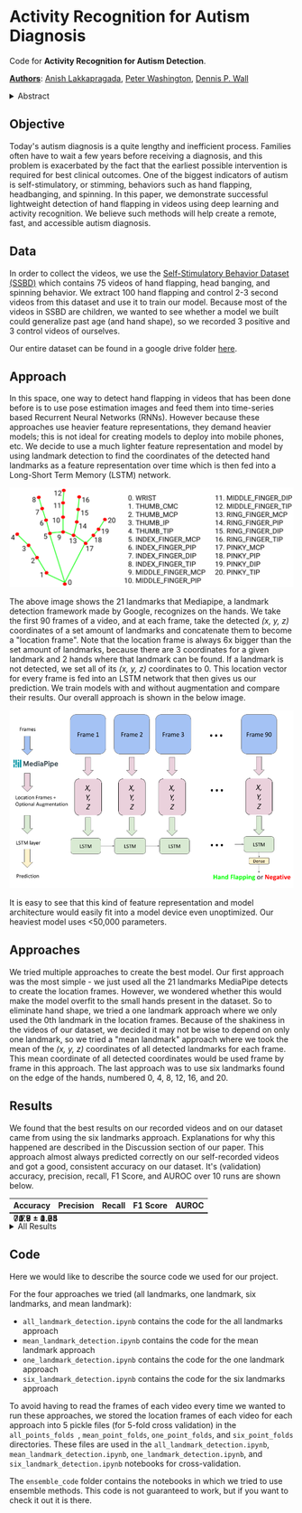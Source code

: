 # Activity Recognition for Autism Diagnosis


<p>Code for <strong>Activity Recognition for Autism Detection</strong>.</p>
<p><strong><a href="mailto:anish.lakkapragada@gmail.com,peter100@stanford.edu,dpwall@stanford.edu">Authors</a></strong>: <a href="mailto:anish.lakkapragada@gmail.com">Anish Lakkapragada</a>, <a href="mailto:peter100@stanford.edu">Peter Washington</a>, <a href="mailto:dpwall@stanford.edu">Dennis P. Wall</a></p>
<details>
   <summary>Abstract</summary>
   insert final abstract here 
</details>
<h2 id="objective">Objective</h2>
<p>Today&#39;s autism diagnosis is a quite lengthy and inefficient process. Families often have to wait a few years before receiving a diagnosis, and this problem is exacerbated by the fact that the earliest possible intervention is required for best clinical outcomes. One of the biggest indicators of autism is self-stimulatory, or stimming, behaviors such as hand flapping, headbanging, and spinning. In this paper, we demonstrate successful lightweight detection of hand flapping in videos using deep learning and activity recognition. We believe such methods will help create a remote, fast, and accessible autism diagnosis. </p>
<h2 id="data">Data</h2>
<p>In order to collect the videos, we use the <a href="https://rolandgoecke.net/research/datasets/ssbd/">Self-Stimulatory Behavior Dataset (SSBD)</a> which contains 75 videos of hand flapping, head banging, and spinning behavior. We extract 100 hand flapping and control 2-3 second videos from this dataset and use it 
   to train our model. Because most of the videos in SSBD are children, we wanted to see whether a model we built could generalize past age (and hand shape), so we recorded 3 positive and 3 control videos of ourselves. 
</p>
<p>Our entire dataset can be found in a google drive folder <a href="https://tinyurl.com/47fya6">here</a>.</p>
<h2 id="approach">Approach</h2>
<p>In this space, one way to detect hand flapping in videos that has been done before is to use pose estimation images and feed them into time-series based 
   Recurrent Neural Networks (RNNs). However because these approaches use heavier feature representations, they demand heavier models; this is not ideal for creating models to deploy into mobile phones, etc. We decide to use a much lighter feature representation and model by using landmark detection to find the
   coordinates of the detected hand landmarks as a feature representation over time which is then fed into a Long-Short Term Memory (LSTM) network. 
</p>
<p><img src = "docs/mediapipe_landmarks.png"></p>
<p>The above image shows the 21 landmarks that Mediapipe, a landmark detection framework made by Google, recognizes on the hands. We take the first 90 frames of a video, and at each frame,  take the detected <em> (x, y, z) </em> coordinates of a set amount of landmarks and concatenate them to become a &quot;location frame&quot;. Note that the location frame is always 6x bigger than the set amount of landmarks, because there are 3 coordinates for a given landmark and 2 hands where that landmark can be found. If a landmark is not detected, we set all of its <em> (x, y, z) </em> coordinates to 0. This location vector for every frame is fed into an LSTM network that then gives us our prediction. We train models with and without augmentation and compare their results. Our overall approach is shown in the below image. </p>
<p><img src = "docs/Approach.png"></p>
<p>It is easy to see that this kind of feature representation and model architecture would easily fit into a model device even unoptimized. Our heaviest model uses &lt;50,000 parameters. </p>
<h2 id="approaches">Approaches</h2>
<p>We tried multiple approaches to create the best model. Our first approach was the most simple - we just used all the 21 landmarks MediaPipe detects to create the location frames. However, we wondered whether this would make the model overfit to the small hands present in the dataset. So to eliminate hand shape, we tried a one landmark approach where we only used the 0th landmark in the location frames. Because of the shakiness in the videos of our dataset, we decided it may not be wise to depend on only one landmark, so we tried a "mean landmark" approach where we took the mean of the <em> (x, y, z) </em> coordinates of all detected landmarks for each frame. This mean coordinate of all detected coordinates would be used frame by frame in this approach. The last approach was to use six landmarks found on the edge of the hands, numbered 0, 4, 8, 12, 16, and 20. </p>
<h2 id="results">Results</h2>
<p>We found that the best results on our recorded videos and on our dataset came from using the six landmarks approach. Explanations for why this happened are described in the Discussion section of our paper. This approach almost always predicted correctly on our self-recorded videos and got a good, consistent accuracy on our dataset. It&#39;s (validation) accuracy, precision, recall, F1 Score, and AUROC over 10 runs are shown below.</p>
<style> 
   table {table-layout:fixed}
   td {position: absolute}
</style>

<table>
   <thead>
      <tr>
         <th>Accuracy</th>
         <th>Precision</th>
         <th>Recall</th>
         <th>F1 Score</th>
         <th>AUROC</th>
      </tr>
   </thead>
   <tbody>
      <tr>
         <td><div class = "hide"> 71.9 ± 1.7</div></td>
         <td><div class = "hide"> 70.8 ± 1.85</div></td>
         <td><div class = "hide"> 74.5 ± 4.04</div></td>
         <td><div class = "hide"> 71.9 ± 2.25</div></td>
         <td><div class = "hide"> 0.77 ± 0.03</div></td>
      </tr>
   </tbody>
</table>
<details>
   <summary> All Results </summary>
   <p> If you are interested, we show the results of all the approaches we tried (trained without augmentation) below. </p>
   <table>
      <thead>
         <tr>
            <th>Approach</th>
            <th>Classification Accuracy</th>
            <th>Precision</th>
            <th>Recall</th>
            <th>F1 Score</th>
            <th>AUROC</th>
            <th>Video Performance</th>
         </tr>
      </thead>
      <tbody>
         <tr>
            <td><div class = "hide"> All Landmarks</div></td>
            <td><div class = "hide"> 72.4 ± 0.8</div></td>
            <td><div class = "hide"> 69.68 ± 0.99</div></td>
            <td><div class = "hide"> 82.92 ± 0.94</div></td>
            <td><div class = "hide"> 75.15 ± 0.57</div></td>
            <td><div class = "hide"> 0.75 ± 0.02</div></td>
            <td><div class = "hide"> 🤮</div></td>
         </tr>
         <tr>
            <td><div class = "hide">   Mean Landmark  </div></td>
            <td><div class = "hide"> 69.8 ± 4.04</div></td>
            <td><div class = "hide"> 69.18 ± 5.05</div></td>
            <td><div class = "hide"> 69.78 ± 6.56</div></td>
            <td><div class = "hide"> 67.86 ± 3.52</div></td>
            <td><div class = "hide"> 0.75 ± 0.02</div></td>
            <td><div class = "hide"> 😐</div></td>
         </tr>
         <tr>
            <span>
            <td><div class = "hide">   One Landmark  </div></td>
            <td><div class = "hide"> 73.9 ± 2.77</div></td>
            <td><div class = "hide"> 75.29 ± 1.72</div></td>
            <td><div class = "hide"> 73.1 ± 5.09</div></td>
            <td><div class = "hide"> 72.6 ± 2.30</div></td>
            <td><div class = "hide"> 0.77 ± 0.02</div></td>
            <td><div class = "hide"> 👍</div></td>
            </span>
         </tr>
         <tr>
            <td><div class = "hide">   Six Landmark  </div></td>
            <td><div class = "hide"> 71.9 ± 1.7</div></td>
            <td><div class = "hide"> 70.8 ± 1.85</div></td>
            <td><div class = "hide"> 74.5 ± 4.04</div></td>
            <td><div class = "hide"> 71.9 ± 2.25</div></td>
            <td><div class = "hide"> 0.77 ± 0.03</div></td>
            <td><div class = "hide"> 🔥</div></td>
         </tr>
      </tbody>
   </table>
</details>
<h2 id="code">Code</h2>
<p> 

Here we would like to describe the source code we used for our project. 

For the four approaches we tried (all landmarks, one landmark, six landmarks, and mean landmark):
- <code>all_landmark_detection.ipynb</code> contains the code for the all landmarks approach  
- <code>mean_landmark_detection.ipynb</code> contains the code for the mean landmark approach 
- <code>one_landmark_detection.ipynb</code> contains the code for the one landmark approach
- <code>six_landmark_detection.ipynb</code> contains the code for the six landmarks approach 

To avoid having to read the frames of each video every time we wanted to run these approaches, we stored the location frames of each video for each approach into 5 pickle files (for 5-fold cross validation) in the <code> all_points_folds </code>, 
<code>mean_point_folds</code>, <code>one_point_folds</code>, and <code>six_point_folds</code> directories. These files are used in
the <code>all_landmark_detection.ipynb</code>, <code>mean_landmark_detection.ipynb</code>, <code>one_landmark_detection.ipynb</code>, and <code>six_landmark_detection.ipynb</code> notebooks for cross-validation.

The <code>ensemble_code</code> folder contains the notebooks in which we tried to use ensemble methods. This code is not guaranteed to work, but if you want to check it out it is there. 

</p>